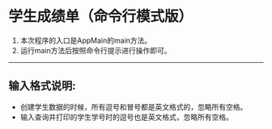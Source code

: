 # 学生成绩单（命令行模式版）

1. 本次程序的入口是AppMain的main方法。
2. 运行main方法后按照命令行提示进行操作即可。

---

## 输入格式说明:
* 创建学生数据的时候，所有逗号和冒号都是英文格式的，忽略所有空格。
* 输入查询并打印的学生学号时的逗号也是英文格式，忽略所有空格。